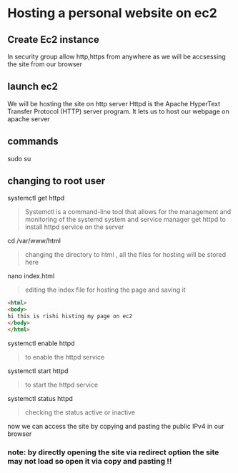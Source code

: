 # Hosting a personal website on ec2 

## Create Ec2 instance
In security group allow http,https from anywhere as we will be accsessing the site from our browser 

## launch ec2
We will be hosting the site on http server 
Httpd is the Apache HyperText Transfer Protocol (HTTP) server program. It lets us to host our webpage on apache server 

## commands 
sudo su

## changing to root user 
systemctl get httpd 
> Systemctl is a command-line tool that allows for the management and monitoring of the systemd system and service manager 
> get httpd to install httpd service on the server

cd /var/www/html
> changing the directory to html , all the files for hosting will be stored here

nano index.html
> editing the index file for hosting the page and saving it

```html
<html>
<body>
hi this is rishi histing my page on ec2 
</body>
</html>

```
systemctl enable httpd
> to enable the httpd service

systemctl start httpd
> to start the httpd service

systemctl status httpd
> checking the status active or inactive 


now we can access the site by copying and pasting the public IPv4 in our browser 
### note: by directly opening the site via redirect option the site may not load so open it via copy and pasting !!
